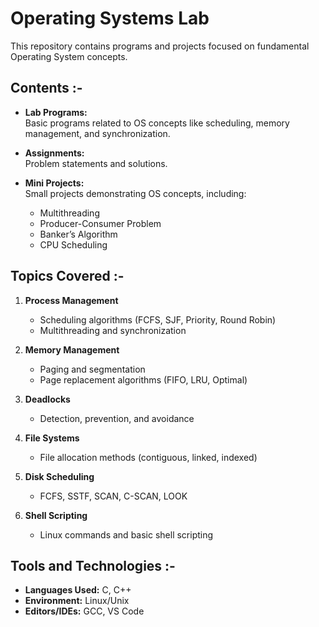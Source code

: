# Operating Systems Lab  
   
This repository contains programs and projects focused on fundamental Operating System concepts.   
 
## Contents :-
  
- **Lab Programs:**  
  Basic programs related to OS concepts like scheduling, memory management, and synchronization.  

- **Assignments:**  
  Problem statements and solutions.  

- **Mini Projects:**  
  Small projects demonstrating OS concepts, including:  
  - Multithreading  
  - Producer-Consumer Problem  
  - Banker’s Algorithm  
  - CPU Scheduling  

## Topics Covered :- 

1. **Process Management**  
   - Scheduling algorithms (FCFS, SJF, Priority, Round Robin)  
   - Multithreading and synchronization  

2. **Memory Management**  
   - Paging and segmentation  
   - Page replacement algorithms (FIFO, LRU, Optimal)  

3. **Deadlocks**  
   - Detection, prevention, and avoidance  

4. **File Systems**  
   - File allocation methods (contiguous, linked, indexed)  

5. **Disk Scheduling**  
   - FCFS, SSTF, SCAN, C-SCAN, LOOK  

6. **Shell Scripting**  
   - Linux commands and basic shell scripting  

## Tools and Technologies :-

- **Languages Used:** C, C++  
- **Environment:** Linux/Unix  
- **Editors/IDEs:** GCC, VS Code  

 
